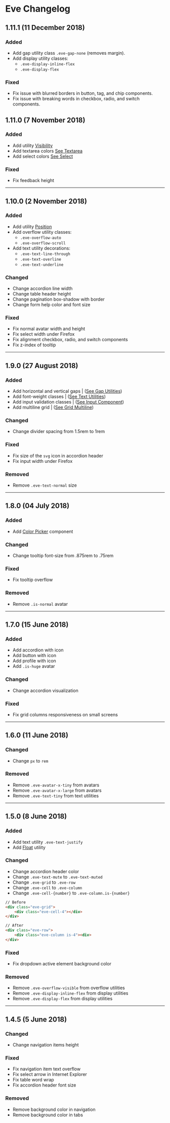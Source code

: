 # Eve Changelog

## 1.11.1 (11 December 2018)

### Added
- Add gap utility class ```.eve-gap-none``` (removes margin).
- Add display utility classes:
    - ```.eve-display-inline-flex```
    - ```.eve-display-flex```

### Fixed
- Fix issue with blurred borders in button, tag, and chip components.
- Fix issue with breaking words in checkbox, radio, and switch components.

## 1.11.0 (7 November 2018)

### Added
- Add utility [Visibility](https://kanbanize.github.io/eve/documentation/#utilities/visibility)
- Add textarea colors [See Textarea](https://kanbanize.github.io/eve/documentation/#components/textarea)
- Add select colors [See Select](https://kanbanize.github.io/eve/documentation/#components/select)

### Fixed
- Fix feedback height

---

## 1.10.0 (2 November 2018)

### Added
- Add utility [Position](https://kanbanize.github.io/eve/documentation/#utilities/position)
- Add overflow utility classes:
    - ```.eve-overflow-auto```
    - ```.eve-overflow-scroll```
- Add text utility decorations:
    - ```.eve-text-line-through```
    - ```.eve-text-overline```
    - ```.eve-text-underline```

### Changed
- Change accordion line width
- Change table header height
- Change pagination box-shadow with border
- Change form help color and font size

### Fixed
- Fix normal avatar width and height
- Fix select width under Firefox
- Fix alignment checkbox, radio, and switch components
- Fix z-index of tooltip

---

## 1.9.0 (27 August 2018)

### Added
- Add horizontal and vertical gaps | ([See Gap Utilities](https://kanbanize.github.io/eve/documentation/#utilities/gap))
- Add font-weight classes | ([See Text Utilities](https://kanbanize.github.io/eve/documentation/#utilities/text))
- Add input validation classes | ([See Input Component](https://kanbanize.github.io/eve/documentation/#components/input))
- Add multiline grid | ([See Grid Multiline](https://kanbanize.github.io/eve/documentation/#grid/multiline))

### Changed
- Change divider spacing from 1.5rem to 1rem

### Fixed
- Fix size of the ```svg``` icon in accordion header
- Fix input width under Firefox

### Removed
- Remove ```.eve-text-normal``` size

---

## 1.8.0 (04 July 2018)

### Added
- Add [Color Picker](https://kanbanize.github.io/eve/documentation/#components/color-picker) component

### Changed
- Change tooltip font-size from .875rem to .75rem

### Fixed
- Fix tooltip overflow

### Removed
- Remove ```.is-normal``` avatar

---

## 1.7.0 (15 June 2018)

### Added
- Add accordion with icon
- Add button with icon
- Add profile with icon
- Add ```.is-huge``` avatar

### Changed
- Change accordion visualization

### Fixed
- Fix grid columns responsiveness on small screens

---

## 1.6.0 (11 June 2018)

### Changed
- Change ```px``` to ```rem```

### Removed
- Remove ```.eve-avatar-x-tiny``` from avatars
- Remove ```.eve-avatar-x-large``` from avatars
- Remove ```.eve-text-tiny``` from text utilities

---

## 1.5.0 (8 June 2018)

### Added
- Add text utility ```.eve-text-justify```
- Add [Float](https://kanbanize.github.io/eve/documentation/#utilities/float) utility

### Changed
- Change accordion header color
- Change ```.eve-text-mute``` to ```.eve-text-muted```
- Change ```.eve-grid``` to ```.eve-row```
- Change ```.eve-cell``` to ```.eve-column```
- Change ```.eve-cell-{number}``` to `.eve-column.is-{number}`

```html
// Before
<div class="eve-grid">
    <div class="eve-cell-4"></div>
</div>

// After
<div class="eve-row">
    <div class="eve-column is-4"><div>
</div>
```

### Fixed
- Fix dropdown active element background color

### Removed
- Remove ```.eve-overflow-visible``` from overflow utilities
- Remove ```.eve-display-inline-flex``` from display utilities
- Remove ```.eve-display-flex``` from display utilities

---

## 1.4.5 (5 June 2018)

### Changed
- Change navigation items height

### Fixed
- Fix navigation item text overflow
- Fix select arrow in Internet Explorer
- Fix table word wrap
- Fix accordion header font size

### Removed
- Remove background color in navigation
- Remove background color in tabs
